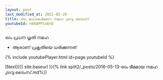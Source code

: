 ```yaml
---
layout: post
last_modified_at: 2021-03-29
title: ഓം മഹാകർമനെ നമഹ ൧൦൮ ടൈംസ്
youtubeId: n66APPsoEnE
---
```

 
 
 ഓം പ്രധന ധൃതി നമഹ 
 
 -  ആരാണ് പ്രകൃതിയെ ധരിക്കുന്നത് 
 
  
 
  
 
 
 
 
 
 


{% include youtubePlayer.html id=page.youtubeId %}
 
[Next]({{ site.baseurl }}{% link  split2/_posts/2016-05-13-ഓം ഭീമമായ നമഹ ൧൦൮ ടൈംസ്.md%})
 
